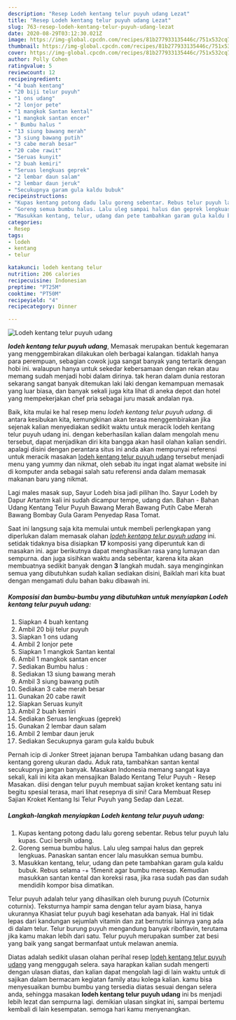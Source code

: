 ```yaml
---
description: "Resep Lodeh kentang telur puyuh udang Lezat"
title: "Resep Lodeh kentang telur puyuh udang Lezat"
slug: 763-resep-lodeh-kentang-telur-puyuh-udang-lezat
date: 2020-08-29T03:12:30.021Z
image: https://img-global.cpcdn.com/recipes/81b277933135446c/751x532cq70/lodeh-kentang-telur-puyuh-udang-foto-resep-utama.jpg
thumbnail: https://img-global.cpcdn.com/recipes/81b277933135446c/751x532cq70/lodeh-kentang-telur-puyuh-udang-foto-resep-utama.jpg
cover: https://img-global.cpcdn.com/recipes/81b277933135446c/751x532cq70/lodeh-kentang-telur-puyuh-udang-foto-resep-utama.jpg
author: Polly Cohen
ratingvalue: 5
reviewcount: 12
recipeingredient:
- "4 buah kentang"
- "20 biji telur puyuh"
- "1 ons udang"
- "2 lonjor pete"
- "1 mangkok Santan kental"
- "1 mangkok santan encer"
- " Bumbu halus "
- "13 siung bawang merah"
- "3 siung bawang putih"
- "3 cabe merah besar"
- "20 cabe rawit"
- "Seruas kunyit"
- "2 buah kemiri"
- "Seruas lengkuas geprek"
- "2 lembar daun salam"
- "2 lembar daun jeruk"
- "Secukupnya garam gula kaldu bubuk"
recipeinstructions:
- "Kupas kentang potong dadu lalu goreng sebentar. Rebus telur puyuh lalu kupas. Cuci bersih udang."
- "Goreng semua bumbu halus. Lalu uleg sampai halus dan geprek lengkuas. Panaskan santan encer lalu masukkan semua bumbu."
- "Masukkan kentang, telur, udang dan pete tambahkan garam gula kaldu bubuk. Rebus selama -+ 15menit agar bumbu meresap. Kemudian masukkan santan kental dan koreksi rasa, jika rasa sudah pas dan sudah mendidih kompor bisa dimatikan."
categories:
- Resep
tags:
- lodeh
- kentang
- telur

katakunci: lodeh kentang telur 
nutrition: 206 calories
recipecuisine: Indonesian
preptime: "PT25M"
cooktime: "PT50M"
recipeyield: "4"
recipecategory: Dinner

---
```



![Lodeh kentang telur puyuh udang](https://img-global.cpcdn.com/recipes/81b277933135446c/751x532cq70/lodeh-kentang-telur-puyuh-udang-foto-resep-utama.jpg)

<b><i>lodeh kentang telur puyuh udang</i></b>, Memasak merupakan bentuk kegemaran yang menggembirakan dilakukan oleh berbagai kalangan. tidaklah hanya para perempuan, sebagian cowok juga sangat banyak yang tertarik dengan hobi ini. walaupun hanya untuk sekedar kebersamaan dengan rekan atau memang sudah menjadi hobi dalam dirinya. tak heran dalam dunia restoran sekarang sangat banyak ditemukan laki laki dengan kemampuan memasak yang luar biasa, dan banyak sekali juga kita lihat di aneka depot dan hotel yang mempekerjakan chef pria sebagai juru masak andalan nya.

Baik, kita mulai ke hal resep menu <i>lodeh kentang telur puyuh udang</i>. di antara kesibukan kita, kemungkinan akan terasa menggembirakan jika sejenak kalian menyediakan sedikit waktu untuk meracik lodeh kentang telur puyuh udang ini. dengan keberhasilan kalian dalam mengolah menu tersebut, dapat menjadikan diri kita bangga akan hasil olahan kalian sendiri. apalagi disini dengan perantara situs ini anda akan mempunyai referensi untuk meracik masakan <u>lodeh kentang telur puyuh udang</u> tersebut menjadi menu yang yummy dan nikmat, oleh sebab itu ingat ingat alamat website ini di komputer anda sebagai salah satu referensi anda dalam memasak makanan baru yang nikmat.

Lagi males masak sup, Sayur Lodeh bisa jadi pilihan lho. Sayur Lodeh by Dapur Artantm kali ini sudah dicampur tempe, udang dan. Bahan - Bahan Udang Kentang Telur Puyuh Bawang Merah Bawang Putih Cabe Merah Bawang Bombay Gula Garam Penyedap Rasa Tomat.


Saat ini langsung saja kita memulai untuk membeli perlengkapan yang diperlukan dalam memasak olahan <u><i>lodeh kentang telur puyuh udang</i></u> ini. setidak tidaknya bisa disiapkan <b>17</b> komposisi yang diperuntuk kan di masakan ini. agar berikutnya dapat menghasilkan rasa yang lumayan dan sempurna. dan juga sisihkan waktu anda sebentar, karena kita akan membuatnya sedikit banyak dengan <b>3</b> langkah mudah. saya menginginkan semua yang dibutuhkan sudah kalian sediakan disini, Baiklah mari kita buat dengan mengamati dulu bahan baku dibawah ini.

<!--inarticleads1-->

##### Komposisi dan bumbu-bumbu yang dibutuhkan untuk menyiapkan Lodeh kentang telur puyuh udang:

1. Siapkan 4 buah kentang
1. Ambil 20 biji telur puyuh
1. Siapkan 1 ons udang
1. Ambil 2 lonjor pete
1. Siapkan 1 mangkok Santan kental
1. Ambil 1 mangkok santan encer
1. Sediakan  Bumbu halus :
1. Sediakan 13 siung bawang merah
1. Ambil 3 siung bawang putih
1. Sediakan 3 cabe merah besar
1. Gunakan 20 cabe rawit
1. Siapkan Seruas kunyit
1. Ambil 2 buah kemiri
1. Sediakan Seruas lengkuas (geprek)
1. Gunakan 2 lembar daun salam
1. Ambil 2 lembar daun jeruk
1. Sediakan Secukupnya garam gula kaldu bubuk


Pernah icip di Jonker Street jajanan berupa Tambahkan udang basang dan kentang goreng ukuran dadu. Aduk rata, tambahkan santan kental secukupnya jangan banyak. Masakan Indonesia memang sangat kaya sekali, kali ini kita akan mensajikan Balado Kentang Telur Puyuh - Resep Masakan. diisi dengan telur puyuh membuat sajian kroket kentang satu ini begitu spesial terasa, mari lihat resepnya di sini! Cara Membuat Resep Sajian Kroket Kentang Isi Telur Puyuh yang Sedap dan Lezat. 

<!--inarticleads2-->

##### Langkah-langkah menyiapkan Lodeh kentang telur puyuh udang:

1. Kupas kentang potong dadu lalu goreng sebentar. Rebus telur puyuh lalu kupas. Cuci bersih udang.
1. Goreng semua bumbu halus. Lalu uleg sampai halus dan geprek lengkuas. Panaskan santan encer lalu masukkan semua bumbu.
1. Masukkan kentang, telur, udang dan pete tambahkan garam gula kaldu bubuk. Rebus selama -+ 15menit agar bumbu meresap. Kemudian masukkan santan kental dan koreksi rasa, jika rasa sudah pas dan sudah mendidih kompor bisa dimatikan.


Telur puyuh adalah telur yang dihasilkan oleh burung puyuh (Coturnix coturnix). Teksturnya hampir sama dengan telur ayam biasa, hanya ukurannya Khasiat telur puyuh bagi kesehatan ada banyak. Hal ini tidak lepas dari kandungan sejumlah vitamin dan zat bernutrisi lainnya yang ada di dalam telur. Telur burung puyuh mengandung banyak riboflavin, terutama jika kamu makan lebih dari satu. Telur puyuh merupakan sumber zat besi yang baik yang sangat bermanfaat untuk melawan anemia. 

Diatas adalah sedikit ulasan olahan perihal resep <u>lodeh kentang telur puyuh udang</u> yang menggugah selera. saya harapkan kalian sudah mengerti dengan ulasan diatas, dan kalian dapat mengolah lagi di lain waktu untuk di sajikan dalam bermacam kegiatan family atau kolega kalian. kamu bisa menyesuaikan bumbu bumbu yang tersedia diatas sesuai dengan selera anda, sehingga masakan <b>lodeh kentang telur puyuh udang</b> ini bs menjadi lebih lezat dan sempurna lagi. demikian ulasan singkat ini, sampai bertemu kembali di lain kesempatan. semoga hari kamu menyenangkan.
